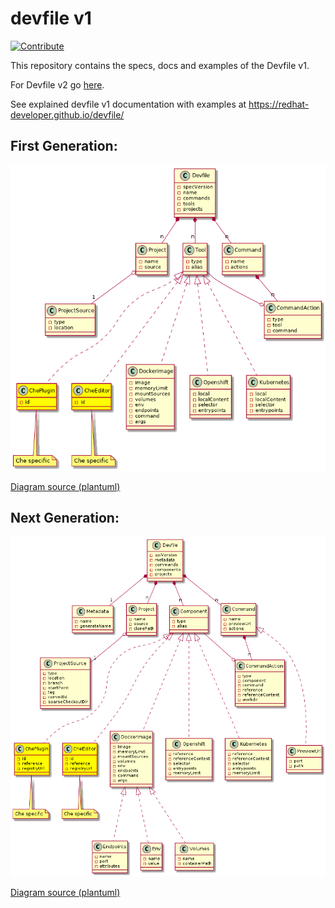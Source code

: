# devfile v1

[![Contribute](https://www.eclipse.org/che/factory-contribute.svg)](https://che.openshift.io/f?url=https://github.com/redhat-developer/devfile)

This repository contains the specs, docs and examples of the Devfile v1.

For Devfile v2 go [here](https://docs.devfile.io). 

See explained devfile v1 documentation with examples at https://redhat-developer.github.io/devfile/

## First Generation:

![devfile](devfile.png)

[Diagram source (plantuml)](devfile.plantuml)

## Next Generation:

![devfile](devfile_next.png)

[Diagram source (plantuml)](devfile_next.plantuml)
